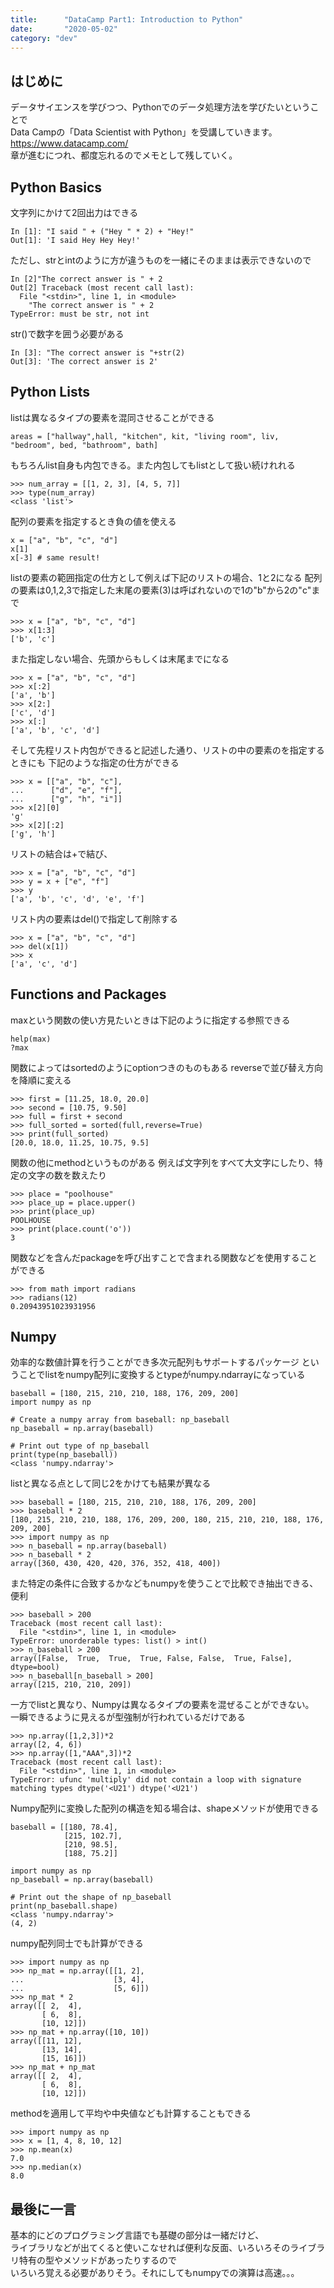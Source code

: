 ```yaml
---
title:      "DataCamp Part1: Introduction to Python"
date:       "2020-05-02"
category: "dev"
---
```


## はじめに
データサイエンスを学びつつ、Pythonでのデータ処理方法を学びたいということで  
Data Campの「Data Scientist with Python」を受講していきます。  
https://www.datacamp.com/  
章が進むにつれ、都度忘れるのでメモとして残していく。

## Python Basics
文字列にかけて2回出力はできる
```
In [1]: "I said " + ("Hey " * 2) + "Hey!"
Out[1]: 'I said Hey Hey Hey!'
```

ただし、strとintのように方が違うものを一緒にそのままは表示できないので
```
In [2]"The correct answer is " + 2
Out[2] Traceback (most recent call last):
  File "<stdin>", line 1, in <module>
    "The correct answer is " + 2
TypeError: must be str, not int
```

str()で数字を囲う必要がある
```
In [3]: "The correct answer is "+str(2)
Out[3]: 'The correct answer is 2'
```

## Python Lists
listは異なるタイプの要素を混同させることができる
```
areas = ["hallway",hall, "kitchen", kit, "living room", liv, "bedroom", bed, "bathroom", bath]
```

もちろんlist自身も内包できる。また内包してもlistとして扱い続けれれる
```
>>> num_array = [[1, 2, 3], [4, 5, 7]]
>>> type(num_array)
<class 'list'>
```

配列の要素を指定するとき負の値を使える
```
x = ["a", "b", "c", "d"]
x[1]
x[-3] # same result!
```

listの要素の範囲指定の仕方として例えば下記のリストの場合、1と2になる
配列の要素は0,1,2,3で指定した末尾の要素(3)は呼ばれないので1の"b"から2の"c"まで
```
>>> x = ["a", "b", "c", "d"]
>>> x[1:3]
['b', 'c']
```

また指定しない場合、先頭からもしくは末尾までになる
```
>>> x = ["a", "b", "c", "d"]
>>> x[:2]
['a', 'b']
>>> x[2:]
['c', 'd']
>>> x[:]
['a', 'b', 'c', 'd']
```

そして先程リスト内包ができると記述した通り、リストの中の要素のを指定するときにも
下記のような指定の仕方ができる
```
>>> x = [["a", "b", "c"],
...      ["d", "e", "f"],
...      ["g", "h", "i"]]
>>> x[2][0]
'g'
>>> x[2][:2]
['g', 'h']
```

リストの結合は+で結び、
```
>>> x = ["a", "b", "c", "d"]
>>> y = x + ["e", "f"]
>>> y
['a', 'b', 'c', 'd', 'e', 'f']
```

リスト内の要素はdel()で指定して削除する
```
>>> x = ["a", "b", "c", "d"]
>>> del(x[1])
>>> x
['a', 'c', 'd']
```

## Functions and Packages
maxという関数の使い方見たいときは下記のように指定する参照できる
```
help(max)
?max
```

関数によってはsortedのようにoptionつきのものもある
reverseで並び替え方向を降順に変える
```
>>> first = [11.25, 18.0, 20.0]
>>> second = [10.75, 9.50]
>>> full = first + second
>>> full_sorted = sorted(full,reverse=True)
>>> print(full_sorted)
[20.0, 18.0, 11.25, 10.75, 9.5]
```

関数の他にmethodというものがある
例えば文字列をすべて大文字にしたり、特定の文字の数を数えたり
```
>>> place = "poolhouse"
>>> place_up = place.upper()
>>> print(place_up)
POOLHOUSE     
>>> print(place.count('o'))
3
```

関数などを含んだpackageを呼び出すことで含まれる関数などを使用することができる
```
>>> from math import radians
>>> radians(12)
0.20943951023931956
```

## Numpy
効率的な数値計算を行うことができ多次元配列もサポートするパッケージ
ということでlistをnumpy配列に変換するとtypeがnumpy.ndarrayになっている
```
baseball = [180, 215, 210, 210, 188, 176, 209, 200]
import numpy as np

# Create a numpy array from baseball: np_baseball
np_baseball = np.array(baseball)

# Print out type of np_baseball
print(type(np_baseball))
<class 'numpy.ndarray'>
```

listと異なる点として同じ2をかけても結果が異なる
```
>>> baseball = [180, 215, 210, 210, 188, 176, 209, 200]
>>> baseball * 2
[180, 215, 210, 210, 188, 176, 209, 200, 180, 215, 210, 210, 188, 176, 209, 200]
>>> import numpy as np
>>> n_baseball = np.array(baseball)
>>> n_baseball * 2
array([360, 430, 420, 420, 376, 352, 418, 400])
```

また特定の条件に合致するかなどもnumpyを使うことで比較でき抽出できる、便利
```
>>> baseball > 200
Traceback (most recent call last):
  File "<stdin>", line 1, in <module>
TypeError: unorderable types: list() > int()
>>> n_baseball > 200
array([False,  True,  True,  True, False, False,  True, False], dtype=bool)
>>> n_baseball[n_baseball > 200]
array([215, 210, 210, 209])
```

一方でlistと異なり、Numpyは異なるタイプの要素を混ぜることができない。  
一瞬できるように見えるが型強制が行われているだけである
```
>>> np.array([1,2,3])*2
array([2, 4, 6])
>>> np.array([1,"AAA",3])*2
Traceback (most recent call last):
  File "<stdin>", line 1, in <module>
TypeError: ufunc 'multiply' did not contain a loop with signature matching types dtype('<U21') dtype('<U21')
```

Numpy配列に変換した配列の構造を知る場合は、shapeメソッドが使用できる
```
baseball = [[180, 78.4],
            [215, 102.7],
            [210, 98.5],
            [188, 75.2]]

import numpy as np
np_baseball = np.array(baseball)

# Print out the shape of np_baseball
print(np_baseball.shape)
<class 'numpy.ndarray'>
(4, 2)
```

numpy配列同士でも計算ができる
```
>>> import numpy as np
>>> np_mat = np.array([[1, 2],
...                    [3, 4],
...                    [5, 6]])
>>> np_mat * 2
array([[ 2,  4],
       [ 6,  8],
       [10, 12]])
>>> np_mat + np.array([10, 10])
array([[11, 12],
       [13, 14],
       [15, 16]])
>>> np_mat + np_mat
array([[ 2,  4],
       [ 6,  8],
       [10, 12]])
```

methodを適用して平均や中央値なども計算することもできる
```
>>> import numpy as np
>>> x = [1, 4, 8, 10, 12]
>>> np.mean(x)
7.0
>>> np.median(x)
8.0
```

##  最後に一言
基本的にどのプログラミング言語でも基礎の部分は一緒だけど、  
ライブラリなどが出てくると使いこなせれば便利な反面、いろいろそのライブラリ特有の型やメソッドがあったりするので  
いろいろ覚える必要がありそう。それにしてもnumpyでの演算は高速。。。